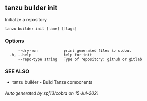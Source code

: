 ## tanzu builder init

Initialize a repository

```
tanzu builder init [name] [flags]
```

### Options

```
      --dry-run            print generated files to stdout
  -h, --help               help for init
      --repo-type string   Type of repository: github or gitlab
```

### SEE ALSO

* [tanzu builder](tanzu_builder.md)     - Build Tanzu components

###### Auto generated by spf13/cobra on 15-Jul-2021
